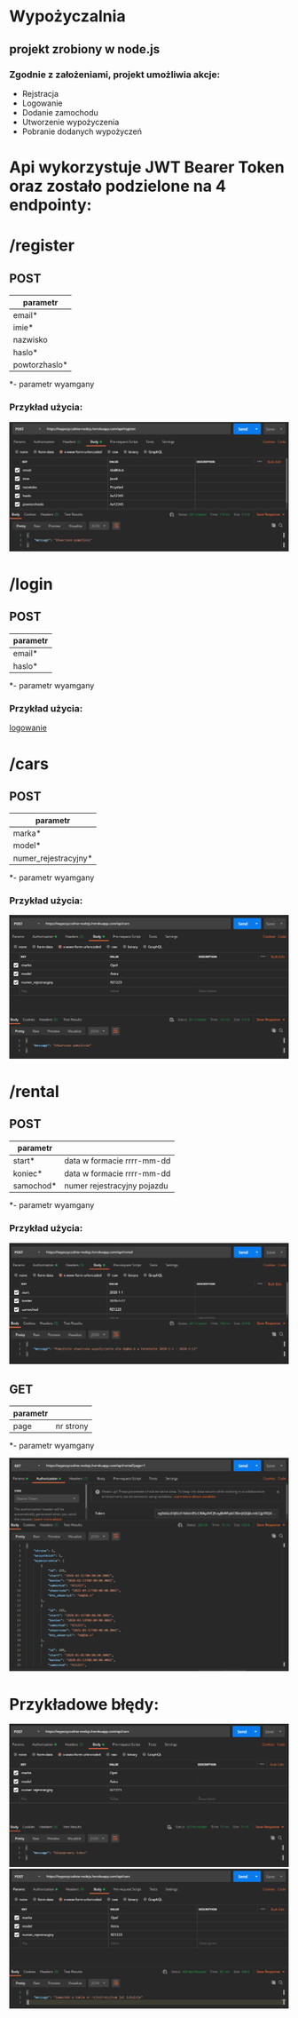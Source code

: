 # Wypożyczalnia

## projekt zrobiony w node.js

### Zgodnie z założeniami, projekt umożliwia akcje:
- Rejstracja
- Logowanie
- Dodanie zamochodu
- Utworzenie wypożyczenia
- Pobranie dodanych wypożyczeń


# Api wykorzystuje JWT Bearer Token oraz zostało podzielone na 4 endpointy:

# /register
## POST

| parametr     |
|--------------|
| email*       |
| imie*        |
| nazwisko     |
| haslo*       |
| powtorzhaslo* |

*-  parametr wyamgany

### Przykład użycia:
![rejstracja](./screenshots/Rejestracja.png)

# /login
## POST

| parametr     |
|--------------|
|email*|
| haslo*|

*-  parametr wyamgany

### Przykład użycia:
[logowanie](./screenshots/Logowanie.png)


# /cars
## POST

| parametr     | 
|--------------|
|marka*|
|model*|
|numer_rejestracyjny*|

*-  parametr wyamgany

### Przykład użycia:
![dodawanie samochodu](./screenshots/samochod_dodawanie.png)

# /rental

## POST
| parametr     ||
|--------------|--|
|start*|data w formacie rrrr-mm-dd|
|koniec*|data w formacie rrrr-mm-dd|
|samochod*| numer rejestracyjny pojazdu|

*-  parametr wyamgany

### Przykład użycia:
![dodawanie wypozyczenia](./screenshots/wypozyczenie_dodawanie.png)

## GET
|parametr||
|--|-|
|page|nr strony|

*-  parametr wyamgany

![historia wypozyczen](./screenshots/wypozyczenie_historia.png)

# Przykładowe błędy:

![historia wypozyczen](./screenshots/dodawanie_blad.png)
![historia wypozyczen](./screenshots/dodawanie_blad2.png)